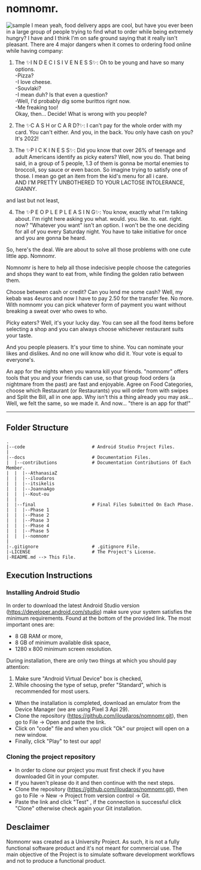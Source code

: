# nomnomr.
![sample](docs/contributions/iloudaros/Mockups/Mobiles/User/readme.jpg)
I mean yeah, food delivery apps are cool, but have you ever been in a large group of people trying to find what to order while being extremely hungry?
I have and I think I'm on safe ground saying that it really isn't pleasant.
There are 4 major dangers when it comes to ordering food online while having company:

1. The ✨I N D E C I S I V E N E S S✨: Oh to be young and have so many options.  
-Pizza?  
-I love cheese.  
-Souvlaki?  
-I mean duh? Is that even a question?  
-Well, I'd probably dig some burittos rignt now.  
-Me freaking too!  
Okay, then... Decide! What is wrong with you people? 

2. The ✨C A S H or C A R D?✨: I can't pay for the whole order with my card. You can't either.
And you, in the back. You only have cash on you? It's 2022! 

3. The ✨P I C K I N E S S✨: Did you know that over 26% of teenage and adult Americans identify as picky eaters?
Well, now you do. That being said, in a group of 5 people, 1.3 of them is gonna be mortal enemies to broccoli, soy sauce or even bacon.
So imagine trying to satisfy one of those. I mean go get an item from the kid's menu for all i care.  
AND I'M PRETTY UNBOTHERED TO YOUR LACTOSE INTOLERANCE, GIANNY. 

and last but not least,

4. The ✨P E O P L E  P L E A S I N G✨: You know, exactly what I'm talking about.
I'm right here asking you what. would. you. like. to. eat. right. now? "Whatever you want" isn't an option.
I won't be the one deciding for all of you every Saturday night. You have to take initiative for once and you are gonna be heard. 
 
So, here's the deal. We are about to solve all those problems with one cute little app.
Nomnomr.

Nomnomr is here to help all those indecisive people choose the categories and shops they want to eat from, while finding the golden ratio between them.

Choose between cash or credit? Can you lend me some cash? Well, my kebab was 4euros and now I have to pay 2.50 for the transfer fee. 
No more. With nomnomr you can pick whatever form of payment you want without breaking a sweat over who owes to who.

Picky eaters? Well, it's your lucky day. You can see all the food items before selecting a shop and you can always choose whichever restaurant suits your taste.

And you people pleasers. It's your time to shine. You can nominate your likes and dislikes. And no one will know who did it. Your vote is equal to everyone's.

An app for the nights when you wanna kill your friends. "nomnomr" offers tools that you and your friends can use, so that group food orders (a nightmare from the past) are fast and enjoyable. Agree on Food Categories, choose which Restaurant (or Restaurants) you will order from with swipes and Split the Bill, all in one app. Why isn't this a thing already you may ask... Well, we felt the same, so we made it. And now... "there is an app for that!"

---

## Folder Structure
```
.
|--code                         # Android Studio Project Files.
|
|--docs                         # Documentation Files.
|  |--contributions             # Documentation Contributions Of Each Member.
|  |  |--AthanasiaZ
|  |  |--iloudaros
|  |  |--itsikelis
|  |  |--JoannaAgo
|  |  |--Kout-ou
|  |  
|  |--final                     # Final Files Submitted On Each Phase.
|  |  |--Phase 1
|  |  |--Phase 2
|  |  |--Phase 3
|  |  |--Phase 4
|  |  |--Phase 5
|  |  |--nomnomr
|
|-.gitignore                    # .gitignore File.
|-LICENSE                       # The Project's License.
|-README.md --> This File.

```

## Execution Instructions

### Installing Android Studio

In order to download the latest Android Studio version (https://developer.android.com/studio) make sure your system satisfies the minimum requirements. Found at the bottom of the provided link.
The most important ones are: 
- 8 GB RAM or more,
- 8 GB of minimum available disk space,
- 1280 x 800 minimum screen resolution.  

During installation, there are only two things at which you should pay attention:
1. Make sure "Android Virtual Device" box is checked,
2. While choosing the type of setup, prefer "Standard", which is recommended for most users. 

- When the installation is completed, download an emulator from the Device Manager (we are using Pixel 3 Api 29).  
- Clone the repository (https://github.com/iloudaros/nomnomr.git), then go to File -> Open and paste the link.    
- Click on "code" file and when you click "Ok" our project will open on a new window.
- Finally, click "Play" to test our app!

### Cloning the project repository
- In order to clone our project you must first check if you have downloaded Git in your computer.  
- If you haven't please do it and then continue with the next steps.  
- Clone the repository (https://github.com/iloudaros/nomnomr.git), then go to File -> New -> Project from version control -> Git.  
- Paste the link and click "Test" , if the connection is successful click "Clone" otherwise check
again your Git installation.

## Desclaimer

Nomnomr was created as a University Project. As such, it is not a fully functional software product and it's not meant for commercial use. The main objective of the Project is to simulate software development workflows and not to produce a functional product.
